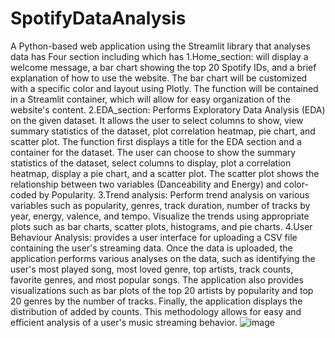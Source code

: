 # SpotifyDataAnalysis
  A Python-based web application using the Streamlit library that analyses data has Four section including which has 
1.Home_section: will display a welcome message, a bar chart showing the top 20 Spotify IDs, and a brief explanation of how to use the website. The bar chart will be customized with a specific color and layout using Plotly. The function will be contained in a Streamlit container, which will allow for easy organization of the website's content.
2.EDA_section: Performs Exploratory Data Analysis (EDA) on the given dataset. It allows the user to select columns to show, view summary statistics of the dataset, plot correlation heatmap, pie chart, and scatter plot. The function first displays a title for the EDA section and a container for the dataset. The user can choose to show the summary statistics of the dataset, select columns to display, plot a correlation heatmap, display a pie chart, and a scatter plot. The scatter plot shows the relationship between two variables (Danceability and Energy) and color-coded by Popularity.
3.Trend analysis: Perform trend analysis on various variables such as popularity, genres, track duration, number of tracks by year, energy, valence, and tempo. Visualize the trends using appropriate plots such as bar charts, scatter plots, histograms, and pie charts.
4.User Behaviour Analysis: provides a user interface for uploading a CSV file containing the user's streaming data. Once the data is uploaded, the application performs various analyses on the data, such as identifying the user's most played song, most loved genre, top artists, track counts, favorite genres, and most popular songs. The application also provides visualizations such as bar plots of the top 20 artists by popularity and top 20 genres by the number of tracks. Finally, the application displays the distribution of added by counts. This methodology allows for easy and efficient analysis of a user's music streaming behavior.
![image](https://github.com/NehaDwivedi842/SpotifyDataAnalysis/assets/109571688/f305bdac-7534-423d-a4ba-cfa36b0b141f)
